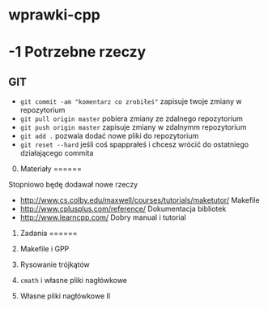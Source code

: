 # wprawki-cpp

-1 Potrzebne rzeczy
======

GIT
------

 - ```git commit -am "komentarz co zrobiłeś"``` zapisuje twoje zmiany w repozytorium
 - ```git pull origin master``` pobiera zmiany ze zdalnego repozytorium
 - ```git push origin master``` zapisuje zmiany w zdalnymm repozytorium
 - ```git add .``` pozwala dodać nowe pliki do repozytorium
 - ```git reset --hard``` jeśli coś spapprałeś i chcesz wrócić do ostatniego działającego commita

0. Materiały
======

Stopniowo będę dodawał nowe rzeczy

 - http://www.cs.colby.edu/maxwell/courses/tutorials/maketutor/ Makefile
 - http://www.cplusplus.com/reference/ Dokumentacja bibliotek
 - http://www.learncpp.com/ Dobry manual i tutorial

1. Zadania
======

 1. Makefile i GPP
 2. Rysowanie trójkątów
 3. ```cmath``` i własne pliki nagłówkowe
 4. Własne pliki nagłówkowe II
